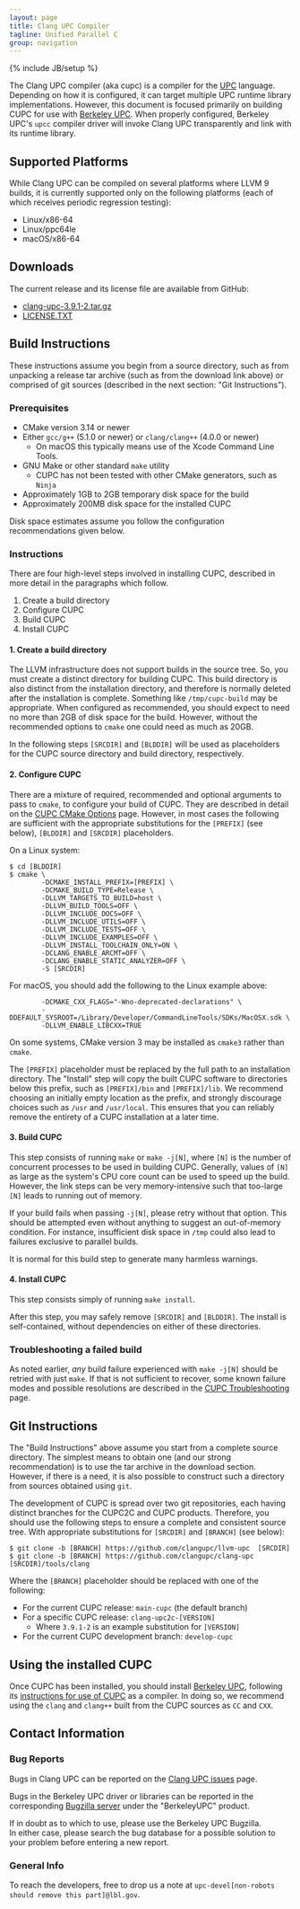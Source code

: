 ```yaml
---
layout: page
title: Clang UPC Compiler
tagline: Unified Parallel C
group: navigation
---
```

{% include JB/setup %}

The Clang UPC compiler (aka cupc) is a compiler for the
[UPC](http://upc-lang.org) language.  Depending on how it is configured,
it can target multiple UPC runtime library implementations.  However, this
document is focused primarily on building CUPC for use with
[Berkeley UPC](https://upc.lbl.gov).  When properly configured, Berkeley UPC's
`upcc` compiler driver will invoke Clang UPC transparently and link with its
runtime library.

## Supported Platforms

While Clang UPC can be compiled on several platforms where LLVM 9 builds, it is
currently supported only on the following platforms (each of which receives
periodic regression testing):

+ Linux/x86-64
+ Linux/ppc64le
+ macOS/x86-64

## Downloads

The current release and its license file are available from GitHub:

+ [clang-upc-3.9.1-2.tar.gz](https://github.com/clangupc/clang-upc/releases/download/clang-upc-3.9.1-2/clang-upc-3.9.1-2.tar.gz)
+ [LICENSE.TXT](https://raw.githubusercontent.com/clangupc/clang-upc/clang-upc-3.9.1-2/LICENSE.TXT)

## Build Instructions

These instructions assume you begin from a source directory, such as from
unpacking a release tar archive (such as from the download link above) or
comprised of git sources (described in the next section: "Git Instructions").

### Prerequisites

+ CMake version 3.14 or newer
+ Either `gcc/g++` (5.1.0 or newer) or `clang/clang++` (4.0.0 or newer)
    + On macOS this typically means use of the Xcode Command Line Tools.
+ GNU Make or other standard `make` utility
    + CUPC has not been tested with other CMake generators, such as `Ninja`
+ Approximately 1GB to 2GB temporary disk space for the build
+ Approximately 200MB disk space for the installed CUPC

Disk space estimates assume you follow the configuration recommendations given
below.

### Instructions

There are four high-level steps involved in installing CUPC, described in
more detail in the paragraphs which follow.

1. Create a build directory
2. Configure CUPC
3. Build CUPC
4. Install CUPC

#### 1. Create a build directory

The LLVM infrastructure does not support builds in the source tree.
So, you must create a distinct directory for building CUPC.
This build directory is also distinct from the installation directory, and
therefore is normally deleted after the installation is complete.
Something like `/tmp/cupc-build` may be appropriate.  When configured
as recommended, you should expect to need no more than 2GB of disk space
for the build.  However, without the recommended options to `cmake` one
could need as much as 20GB.

In the following steps `[SRCDIR]` and `[BLDDIR]` will be used as placeholders
for the CUPC source directory and build directory, respectively.

#### 2. Configure CUPC

There are a mixture of required, recommended and optional arguments to pass to
`cmake`, to configure your build of CUPC.  They are described in detail on
the [CUPC CMake Options](./cmake-options.html) page.  However, in most cases
the following are sufficient with the appropriate substitutions for the
`[PREFIX]` (see below), `[BLDDIR]` and `[SRCDIR]` placeholders.

On a Linux system:

```
$ cd [BLDDIR]
$ cmake \
        -DCMAKE_INSTALL_PREFIX=[PREFIX] \
        -DCMAKE_BUILD_TYPE=Release \
        -DLLVM_TARGETS_TO_BUILD=host \
        -DLLVM_BUILD_TOOLS=OFF \
        -DLLVM_INCLUDE_DOCS=OFF \
        -DLLVM_INCLUDE_UTILS=OFF \
        -DLLVM_INCLUDE_TESTS=OFF \
        -DLLVM_INCLUDE_EXAMPLES=OFF \
        -DLLVM_INSTALL_TOOLCHAIN_ONLY=ON \
        -DCLANG_ENABLE_ARCMT=OFF \
        -DCLANG_ENABLE_STATIC_ANALYZER=OFF \
        -S [SRCDIR]
```

For macOS, you should add the following to the Linux example above:

```
        -DCMAKE_CXX_FLAGS="-Wno-deprecated-declarations" \
        -DDEFAULT_SYSROOT=/Library/Developer/CommandLineTools/SDKs/MacOSX.sdk \
        -DLLVM_ENABLE_LIBCXX=TRUE
```

On some systems, CMake version 3 may be installed as `cmake3` rather than
`cmake`.

The `[PREFIX]` placeholder must be replaced by the full path to an installation
directory.  The "Install" step will copy the built CUPC software to directories
below this prefix, such as `[PREFIX]/bin` and `[PREFIX]/lib`.  We recommend
choosing an initially empty location as the prefix, and strongly discourage
choices such as `/usr` and `/usr/local`.  This ensures that you can reliably
remove the entirety of a CUPC installation at a later time.

#### 3. Build CUPC

This step consists of running `make` or `make -j[N]`, where `[N]` is the
number of concurrent processes to be used in building CUPC.
Generally, values of `[N]` as large as the system's CPU core count can be used
to speed up the build.  However, the link steps can be very memory-intensive
such that too-large `[N]` leads to running out of memory.

If your build fails when passing `-j[N]`, please retry without that option.
This should be attempted even without anything to suggest an out-of-memory
condition.  For instance, insufficient disk space in `/tmp` could also lead to
failures exclusive to parallel builds.

It is normal for this build step to generate many harmless warnings.

#### 4. Install CUPC

This step consists simply of running `make install`.

After this step, you may safely remove `[SRCDIR]` and `[BLDDIR]`.  The install
is self-contained, without dependencies on either of these directories.

### Troubleshooting a failed build

As noted earlier, _any_ build failure experienced with `make -j[N]` should be
retried with just `make`.  If that is not sufficient to recover, some known
failure modes and possible resolutions are described in the
[CUPC Troubleshooting](./troubleshooting.html) page.

## Git Instructions

The "Build Instructions" above assume you start from a complete source
directory.  The simplest means to obtain one (and our strong recommendation) is
to use the tar archive in the download section.  However, if there is a need,
it is also possible to construct such a directory from sources obtained using
`git`.

The development of CUPC is spread over two git repositories, each having
distinct branches for the CUPC2C and CUPC products.  Therefore, you should use
the following steps to ensure a complete and consistent source tree.  With
appropriate substitutions for `[SRCDIR]` and `[BRANCH]` (see below):

```
$ git clone -b [BRANCH] https://github.com/clangupc/llvm-upc  [SRCDIR]
$ git clone -b [BRANCH] https://github.com/clangupc/clang-upc [SRCDIR]/tools/clang
```

Where the `[BRANCH]` placeholder should be replaced with one of the following:

+ For the current CUPC release: `main-cupc` (the default branch)
+ For a specific CUPC release: `clang-upc2c-[VERSION]`
    + Where `3.9.1-2` is an example substitution for `[VERSION]`
+ For the current CUPC development branch: `develop-cupc`

## Using the installed CUPC

Once CUPC has been installed, you should install
[Berkeley UPC](https://upc.lbl.gov), following its
[instructions for use of CUPC](https://upc.lbl.gov/download/dist/INSTALL.TXT)
as a compiler.  In doing so, we recommend using the `clang` and `clang++`
built from the CUPC sources as `CC` and `CXX`.

## Contact Information

### Bug Reports

Bugs in Clang UPC can be reported on the
[Clang UPC issues](https://github.com/clangupc/clang-upc/issues) page.

Bugs in the Berkeley UPC driver or libraries can be reported in the corresponding
[Bugzilla server](https://upc-bugs.lbl.gov) under the "BerkeleyUPC" product.

If in doubt as to which to use, please use the Berkeley UPC Bugzilla.  
In either case, please search the bug database for a possible solution
to your problem before entering a new report.

### General Info

To reach the developers, free to drop us a note at
`upc-devel[non-robots should remove this part]@lbl.gov`.

